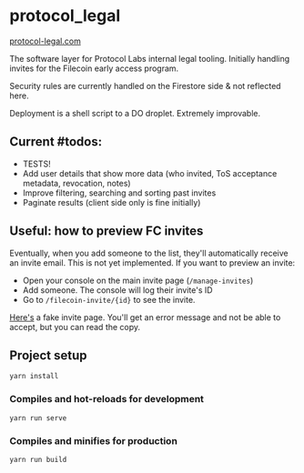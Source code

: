 # protocol_legal

[protocol-legal.com](https://protocol-legal.com)

The software layer for Protocol Labs internal legal tooling. Initially handling invites for the Filecoin early access program.

Security rules are currently handled on the Firestore side & not reflected here.

Deployment is a shell script to a DO droplet. Extremely improvable.

## Current #todos:

- TESTS!
- Add user details that show more data (who invited, ToS acceptance metadata, revocation, notes)
- Improve filtering, searching and sorting past invites
- Paginate results (client side only is fine initially)

## Useful: how to preview FC invites

Eventually, when you add someone to the list, they'll automatically receive an invite email. This is not yet implemented. If you want to preview an invite:

- Open your console on the main invite page (`/manage-invites`)
- Add someone. The console will log their invite's ID
- Go to `/filecoin-invite/{id}` to see the invite.

[Here's](https://protocol-legal.com/filecoin-invite/fake) a fake invite page. You'll get an error message and not be able to accept, but you can read the copy.

## Project setup

```
yarn install
```

### Compiles and hot-reloads for development

```
yarn run serve
```

### Compiles and minifies for production

```
yarn run build
```
